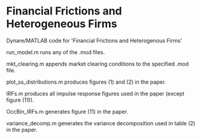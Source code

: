 # Financial Frictions and Heterogeneous Firms
Dynare/MATLAB code for 'Financial Frictions and Heterogenous Firms'

run_model.m runs any of the .mod files.

mkt_clearing.m appends market clearing conditions to the specified .mod file.

plot_ss_distributions.m produces figures (1) and (2) in the paper.

IRFs.m produces all impulse response figures used in the paper (except figure (11)).

OccBin_IRFs.m generates figure (11) in the paper. 

variance_decomp.m generates the variance decomposition used in table (2) in the paper.

